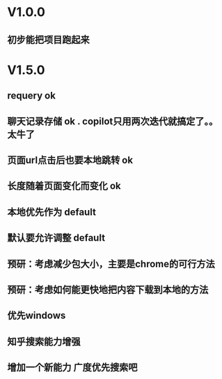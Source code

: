 # V1.0.0
## 初步能把项目跑起来

# V1.5.0 
## requery ok
## 聊天记录存储 ok . copilot只用两次迭代就搞定了。。太牛了

## 页面url点击后也要本地跳转 ok
## 长度随着页面变化而变化 ok
## 本地优先作为 default 
## 默认要允许调整 default
## 预研：考虑减少包大小，主要是chrome的可行方法
## 预研：考虑如何能更快地把内容下载到本地的方法
## 优先windows 
## 知乎搜索能力增强
## 增加一个新能力 广度优先搜索吧